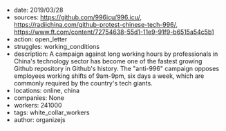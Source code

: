 - date: 2019/03/28
- sources: https://github.com/996icu/996.icu/, https://radiichina.com/github-protest-chinese-tech-996/, https://www.ft.com/content/72754638-55d1-11e9-91f9-b6515a54c5b1
- action: open_letter
- struggles: working_conditions
- description: A campaign against long working hours by professionals in China's technology sector has become one of the fastest growing Github repository in Github's history. The "anti-996" campaign opposes employees working shifts of 9am-9pm, six days a week, which are commonly required by the country's tech giants.
- locations: online, china
- companies: None
- workers: 241000
- tags: white_collar_workers
- author: organizejs
